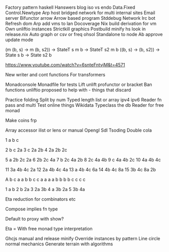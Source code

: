 Factory pattern haskell
Hanswers blog iso vs endo
Data.Fixed
Control.Newtype
Arp host bridged network for multi internal sites
Email server
Bifunctor arrow
Arrow based program
Stddebug
Network
Irc bot
Refresh dom
Arp add vms to lan
Docoverage
Nix build derivation for vm
Own unliftio instances
Strictkill graphics
Postbuild minify hs look in release.nix
Auto graph or csv or freq ohsol
Standalone to node
Ab approve update mode

(m (b, s) -> m (b, s2)) -> StateT s m b -> StateT s2 m b
((b, s) -> (b, s2)) -> State s b -> State s2 b

https://www.youtube.com/watch?v=6snteFntvjM&t=4571

New writer and cont functions
For transformers

Monadconsole
Monadfile for tests
Lift unlift profunctor or bracket
Ban functions unliftio proposed to help with - things that discard

Practice folding
Split by num
Typed length list or array ipv4 ipv6
Reader fn pass and multi
Test online things
Wikidata
Typeclass the db
Reader for free monad

Make coins frp

Array accessor ilist or lens or manual
Opengl
Sdl
Tsoding
Double cola

1 a b c

2 b c 2a
3 c 2a 2b
4 2a 2b 2c

5 a 2b 2c 2a
6 2b 2c 4a
7 b 2c 4a 2b
8 2c 4a 4b
9 c 4a 4b 2c
10 4a 4b 4c

11 3a 4b 4c 2a
12 2a 4b 4c 4a
13 a 4b 4c 6a
14 4b 4c 8a
15 3b 4c 8a 2b

A b c a a b b c c a a a a b b b b c c c c

1 a b
2 b 2a
3 2a 3b
4 a 3b 2a
5 3b 4a

Eta reduction for combinators etc

Compose implies fn type

Default to proxy with show?

Eta = 
With free monad type interpretation


Ghcjs manual and release minify
Override instances by pattern
Line circle normal mechanics
Generate terrain with algorithms